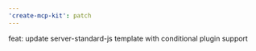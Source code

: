 ```yaml
---
'create-mcp-kit': patch
---
```


feat: update server-standard-js template with conditional plugin support
